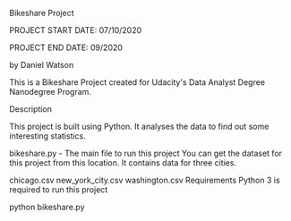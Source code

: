 Bikeshare Project

PROJECT START DATE: 07/10/2020

PROJECT END DATE: 09/2020

by Daniel Watson

This is a Bikeshare Project created for Udacity's Data Analyst Degree Nanodegree Program.

Description

This project is built using Python. It analyses the data to find out some interesting statistics.

bikeshare.py - The main file to run this project You can get the dataset for this project from this location. It contains data for three cities.

chicago.csv new_york_city.csv washington.csv Requirements Python 3 is required to run this project

python bikeshare.py


